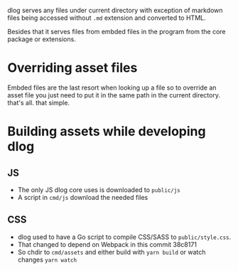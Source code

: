dlog serves any files under current directory with exception of markdown files being accessed without `.md` extension and converted to HTML.

Besides that it serves files from embded files in the program from the core package or extensions.

# Overriding asset files 

Embded files are the last resort when looking up a file so to override an asset file you just need to put it in the same path in the current directory. that's all. that simple.

# Building assets while developing dlog

## JS

- The only JS dlog core uses is downloaded to `public/js`
- A script in `cmd/js` download the needed files

## CSS

- dlog used to have a Go script to compile CSS/SASS to `public/style.css`.
- That changed to depend on Webpack in this commit 38c8171
- So chdir to `cmd/assets` and either build with `yarn build` or watch changes `yarn watch`